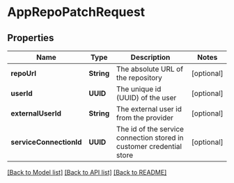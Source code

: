 # AppRepoPatchRequest

## Properties
Name | Type | Description | Notes
------------ | ------------- | ------------- | -------------
**repoUrl** | **String** | The absolute URL of the repository | [optional] 
**userId** | **UUID** | The unique id (UUID) of the user | [optional] 
**externalUserId** | **String** | The external user id from the provider | [optional] 
**serviceConnectionId** | **UUID** | The id of the service connection stored in customer credential store | [optional] 

[[Back to Model list]](../README.md#documentation-for-models) [[Back to API list]](../README.md#documentation-for-api-endpoints) [[Back to README]](../README.md)


